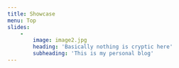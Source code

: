 ```yaml
---
title: Showcase
menu: Top
slides:
    -
        image: image2.jpg
        heading: 'Basically nothing is cryptic here'
        subheading: 'This is my personal blog'
---
```


